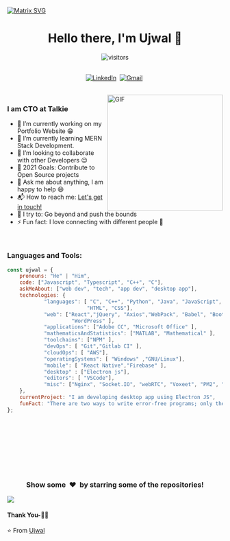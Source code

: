 
  [![Matrix SVG](https://raw.githubusercontent.com/rodrigograca31/rodrigograca31/master/matrix.svg)](https://www.youtube.com/watch?v=SDkAGkd4NLc) 
<p>
  <h1 align="center"><b>Hello there, I'm Ujwal 👋</b></h1>
</p>

<p align="center">
    <img align="center" alt="visitors" src="https://gpvc.arturio.dev/UJWALGUPTA" />
</p>

<p align="center">
<br>
<!-- <a href="https://www.facebook.com/smarty.saisumanth"><img src="https://img.shields.io/badge/facebook-%231877F2.svg?&style=for-the-badge&logo=facebook&logoColor=white" alt="Facebook" /></a>&nbsp; -->
<!-- <a href="https://instagram.com/the.cs.geek?igshid=1mamru7aa53b2"><img src="https://img.shields.io/badge/instagram-%23E4405F.svg?&style=for-the-badge&logo=instagram&logoColor=white" alt="Instagram" /></a>&nbsp; -->
<a href="https://www.linkedin.com/in/ujwal-gupta"><img src="https://img.shields.io/badge/linkedin-%230077B5.svg?&style=for-the-badge&logo=linkedin&logoColor=white" alt="LinkedIn" /></a>&nbsp;
<a href="mailto:ujwalgupta7289@gmail.com"><img src="https://img.shields.io/badge/gmail-%23D14836.svg?&style=for-the-badge&logo=gmail&logoColor=white" alt="Gmail"/></a>&nbsp;
<!--<a href="https://kkvanonymous.github.io/"><img alt="Website" src="https://img.shields.io/website?style=for-the-badge&up_message=portfolio&url=https%3A%2F%2Fkkvanonymous.github.io%2F"></a>-->
</p>

<br>

<img align="right" height="270px" alt="GIF" src="https://media.giphy.com/media/M9gbBd9nbDrOTu1Mqx/giphy.gif" />

### I am CTO at Talkie 
- 🔭 I’m currently working on my Portfolio Website :grin:
- 🌱 I’m currently learning MERN Stack Development.
- 👯 I’m looking to collaborate with other Developers :wink:
- 🥅 2021 Goals: Contribute to Open Source projects
- 💬 Ask me about anything, I am happy to help :smile:
- 📬 How to reach me: [Let's get in touch!][linkedin]
- 🧗 I try to: Go beyond and push the bounds
- ⚡ Fun fact: I love connecting with different people :raised_hands:

<br>

### Languages and Tools: 

```javascript
const ujwal = {
    pronouns: "He" | "Him",
    code: ["Javascript", "Typescript", "C++", "C"],
    askMeAbout: ["web dev", "tech", "app dev", "desktop app"],
    technologies: {        
            "languages": [ "C", "C++", "Python", "Java", "JavaScript",
                          "HTML", "CSS"],
            "web": ["React","jQuery", "Axios","WebPack", "Babel", "Bootstrap", "Materialize CSS",
                     "WordPress" ],
            "applications": ["Adobe CC", "Microsoft Office" ],
            "mathematicsAndStatistics": ["MATLAB", "Mathematical" ],
            "toolchains": ["NPM" ],
            "devOps": [ "Git","Gitlab CI" ],
            "cloudOps": [ "AWS"],
            "operatingSystems": [ "Windows" ,"GNU/Linux"],
            "mobile": [ "React Native","Firebase" ],
            "desktop" : ["Electron js"],
            "editors": [ "VSCode"],
            "misc": ["Nginx", "Socket.IO", "webRTC", "Voxeet", "PM2", "Wordpress"]
    },
    currentProject: "I am developing desktop app using Electron JS",
    funFact: "There are two ways to write error-free programs; only the third one works"
};
```
<br>
<br>
<br>
<br>
<!--
<p align='center'>
  <img align="center" src="https://github-readme-stats.vercel.app/api?username=Sumanth-Talluri&show_icons=true&title_color=fff&icon_color=79ff97&text_color=efefef&bg_color=24292e" alt="Lakshya's Github Stats">
</p>
-->

<br>
<!--
<p align='center'>
  <img align="center" src="https://github-readme-stats.vercel.app/api/top-langs/?username=Sumanth-Talluri&show_icons=true&hide_border=true&theme=radical">
</p> 
-->
<!-- stats
![GitHub stats](https://github-readme-stats.vercel.app/api?username=Sumanth-Talluri&show_icons=true&hide_border=true&theme=dark)
![Sumanth's github Programming stats](https://github-readme-stats.vercel.app/api/top-langs/?username=Sumanth-Talluri&show_icons=true&hide_border=true")-->

<!-- repos
<a href="https://github.com/Sumanth-Talluri/Readers-Cabin">
  <img align="left" src="https://github-readme-stats.vercel.app/api/pin/?username=Sumanth-Talluri&repo=Readers-Cabin&theme=dark" />
</a>
<a href="https://github.com/Sumanth-Talluri/JPMorgan-Chase-Virtual-Internship">
  <img align="left" src="https://github-readme-stats.vercel.app/api/pin/?username=Sumanth-Talluri&repo=JPMorgan-Chase-Virtual-Internship&theme=dark" />
</a>
<a href="https://github.com/Sumanth-Talluri/Python-for-Everybody-Specialization">
  <img align="left" src="https://github-readme-stats.vercel.app/api/pin/?username=Sumanth-Talluri&repo=Python-for-Everybody-Specialization&theme=dark" />
</a>
-->

<br>

<br>

<div align="center">
<h3 align="center">Show some &nbsp;❤️&nbsp; by starring some of the repositories!</h3>
</div><img src="https://github.com/punitkmryh/punitkmryh/blob/master/wave.svg" />

#### Thank You-🙏🏼

⭐️ From [Ujwal](https://github.com/UJWALGUPTA)

<!--[website]: -->
[twitter]: https://twitter.com/sumanth_98?s=09
<!--[youtube]: https://www.youtube.com/channel/UC40R8Rvwjhu08Z0MFffNfsg-->
<!--[instagram]: https://instagram.com/the.cs.geek?igshid=1mamru7aa53b2-->
[linkedin]: https://www.linkedin.com/in/ujwal-gupta
